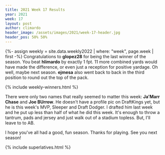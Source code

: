 ```yaml
---
title: 2021 Week 17 Results
year: 2021
week: 17
layout: post
author: climardo
header_image: /assets/images/2021/week-17-header.jpg
header_pos: 50% 50%
---
```

{%- assign weekly = site.data.weekly2022 | where: "week", page.week | first -%}
Congratulations to **glopez28** for being the last winner of the season. You beat **hlimardo** by exactly 1 fpt. 11 more combined yards would have made the difference, or even just a reception for positive yardage. Oh well, maybe next season. **ejmesa** also went back to back in the third position to round out the top of the pack. 

{% include weekly-winners.html %}

There were only two names that really seemed to matter this week: **Ja'Marr Chase** and **Joe BUrrow**. He doesn't have a profile pic on DraftKings yet, but he is this week's MVP, Sleeper and Draft Dodger. I drafted him last week and he put up less than half of what he did this week. It's enough to throw a tantrum, pads and jersey and just walk out of a stadium topless. But, I'll leave to to AB.

I hope you've all had a good, fun season. Thanks for playing. See you next season!

{% include superlatives.html %}
